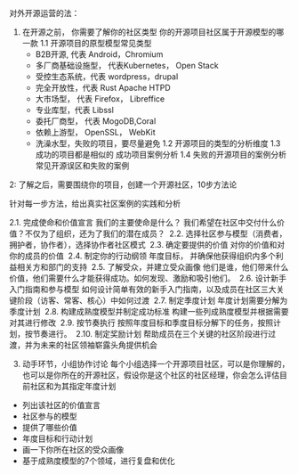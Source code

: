 对外开源运营的法： 

1. 在开源之前， 你需要了解你的社区类型
   你的开源项目社区属于开源模型的哪一款
1.1 开源项目的原型模型常见类型
    - B2B开源, 代表 Android，Chromium 
    - 多厂商基础设施型， 代表Kubernetes， Open Stack
    - 受控生态系统，代表 wordpress，drupal
    - 完全开放性，代表 Rust Apache HTPD
    - 大市场型， 代表 Firefox， Libreffice
    - 专业库型，代表 Libssl
    - 委托厂商型， 代表 MogoDB,Coral
    - 依赖上游型， OpenSSL， WebKit
    - 洗澡水型，失败的项目，要尽量避免
 1.2 开源项目的类型的分析维度
 1.3 成功的项目都是相似的
     成功项目案例分析
 1.4 失败的开源项目的案例分析
     常见开源误区和失败的案例


2: 了解之后，需要围绕你的项目，创建一个开源社区，10步方法论

针对每一步方法，给出真实社区案例的实践和分析

2.1. 完成使命和价值宣言 我们的主要使命是什么？ 我们希望在社区中交付什么价值？不仅为了组织，还为了我们的潜在成员？ 
2.2. 选择社区参与模型（消费者，拥护者，协作者），选择协作者社区模式 
2.3. 确定要提供的价值 对你的价值和对你的成员的价值 
2.4. 制定你的行动纲领 年度目标， 并确保他获得组织内多个利益相关方和部门的支持 
2.5. 了解受众，并建立受众画像 他们是谁，他们带来什么价值，他们需要什么才能获得成功。如何发现、激励和吸引他们。 
2.6. 设计新手入门指南和参与模型 如何设计简单有效的新手入门指南，以及成员在社区三大关键阶段（访客、常客、核心）中如何过渡 
2.7. 制定季度计划 年度计划需要分解为季度计划 
2.8. 构建成熟度模型并制定成功标准 构建一些列成熟度模型并根据需要对其进行修改 
2.9. 按节奏执行 按照年度目标和季度目标分解下的任务，按照计划，按节奏进行。 
2.10. 制定奖励计划 帮助成员在三个关键的社区阶段进行过渡，并为未来的社区领袖崭露头角提供机会

3. 动手环节，小组协作讨论
每个小组选择一个开源项目社区，可以是你理解的，也可以是你所在的开源社区，假设你是这个社区的社区经理，你会怎么评估目前社区和为其指定年度计划
- 列出该社区的价值宣言
- 社区参与的模型
- 提供了哪些价值
- 年度目标和行动计划
- 画一下你所在社区的受众画像
- 基于成熟度模型的7个领域，进行复盘和优化
